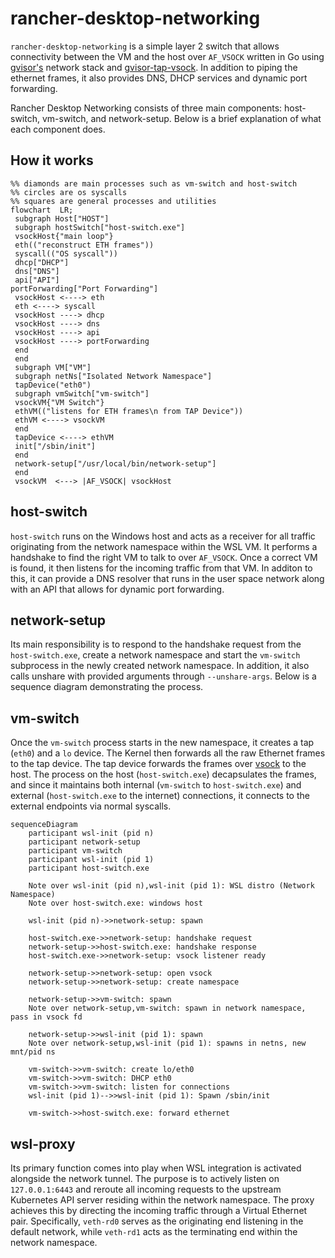 # rancher-desktop-networking
`rancher-desktop-networking` is a simple layer 2 switch that allows connectivity between the VM and the host over `AF_VSOCK` written in Go using [gvisor's](https://github.com/google/gvisor) network stack and [gvisor-tap-vsock](https://github.com/google/gvisor). In addition to piping the ethernet frames, it also provides DNS, DHCP services and dynamic port forwarding.

Rancher Desktop Networking consists of three main components: host-switch, vm-switch, and network-setup. Below is a brief explanation of what each component does.

## How it works
```mermaid
%% diamonds are main processes such as vm-switch and host-switch
%% circles are os syscalls
%% squares are general processes and utilities
flowchart  LR;
 subgraph Host["HOST"]
 subgraph hostSwitch["host-switch.exe"]
 vsockHost{"main loop"}
 eth(("reconstruct ETH frames"))
 syscall(("OS syscall"))
 dhcp["DHCP"]
 dns["DNS"]
 api["API"]
portForwarding["Port Forwarding"]
 vsockHost <----> eth
 eth <----> syscall
 vsockHost ----> dhcp
 vsockHost ----> dns
 vsockHost ----> api
 vsockHost ----> portForwarding
 end
 end
 subgraph VM["VM"]
 subgraph netNs["Isolated Network Namespace"]
 tapDevice("eth0")
 subgraph vmSwitch["vm-switch"]
 vsockVM{"VM Switch"}
 ethVM(("listens for ETH frames\n from TAP Device"))
 ethVM <----> vsockVM
 end
 tapDevice <----> ethVM
 init["/sbin/init"]
 end
 network-setup["/usr/local/bin/network-setup"]
 end
 vsockVM  <---> |AF_VSOCK| vsockHost

```

## host-switch
`host-switch` runs on the Windows host and acts as a receiver for all traffic originating from the network namespace within the WSL VM. It performs a handshake to find the right VM to talk to over `AF_VSOCK`. Once a correct VM is found, it then listens for the incoming traffic from that VM. In additon to this, it can provide a DNS resolver that runs in the user space network along with an API that allows for dynamic port forwarding.

## network-setup
Its main responsibility is to respond to the handshake request from the `host-switch.exe`, create a network namespace and start the `vm-switch` subprocess in the newly created network namespace. In addition, it also calls unshare with provided arguments through `--unshare-args`. Below is a sequence diagram demonstrating the process.

## vm-switch
Once the `vm-switch` process starts in the new namespace, it creates a tap (`eth0`) and a `lo` device. The Kernel then forwards all the raw Ethernet frames to the tap device. The tap device forwards the frames over [vsock](https://wiki.qemu.org/Features/VirtioVsock) to the host. The process on the host (`host-switch.exe`) decapsulates the frames, and since it maintains both internal (`vm-switch` to `host-switch.exe`) and external (`host-switch.exe` to the internet) connections, it connects to the external endpoints via normal syscalls.

```mermaid
sequenceDiagram
    participant wsl-init (pid n)
    participant network-setup
    participant vm-switch
    participant wsl-init (pid 1)
    participant host-switch.exe

    Note over wsl-init (pid n),wsl-init (pid 1): WSL distro (Network Namespace)
    Note over host-switch.exe: windows host

    wsl-init (pid n)->>network-setup: spawn

    host-switch.exe->>network-setup: handshake request
    network-setup->>host-switch.exe: handshake response
    host-switch.exe->>network-setup: vsock listener ready

    network-setup->>network-setup: open vsock
    network-setup->>network-setup: create namespace

    network-setup->>vm-switch: spawn
    Note over network-setup,vm-switch: spawn in network namespace, pass in vsock fd

    network-setup->>wsl-init (pid 1): spawn
    Note over network-setup,wsl-init (pid 1): spawns in netns, new mnt/pid ns

    vm-switch->>vm-switch: create lo/eth0
    vm-switch->>vm-switch: DHCP eth0
    vm-switch->>vm-switch: listen for connections
    wsl-init (pid 1)-->>wsl-init (pid 1): Spawn /sbin/init

    vm-switch->>host-switch.exe: forward ethernet
```
## wsl-proxy
Its primary function comes into play when WSL integration is activated alongside the network tunnel. The purpose is to actively listen on `127.0.0.1:6443` and reroute all incoming requests to the upstream Kubernetes API server residing within the network namespace. The proxy achieves this by directing the incoming traffic through a Virtual Ethernet pair. Specifically, `veth-rd0` serves as the originating end listening in the default network, while `veth-rd1` acts as the terminating end within the network namespace.